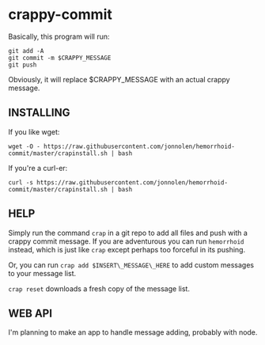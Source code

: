 # crappy-commit
Basically, this program will run:


    git add -A
    git commit -m $CRAPPY_MESSAGE
    git push

Obviously, it will replace $CRAPPY_MESSAGE with  an actual crappy message.


## INSTALLING
If you like wget:

    wget -O - https://raw.githubusercontent.com/jonnolen/hemorrhoid-commit/master/crapinstall.sh | bash

If you're a curl-er:

    curl -s https://raw.githubusercontent.com/jonnolen/hemorrhoid-commit/master/crapinstall.sh | bash


## HELP
Simply run the command `crap` in a git repo to add all files and push with a crappy commit message.
If you are adventurous you can run `hemorrhoid` instead, which is just like `crap` except perhaps too forceful in its pushing.

Or, you can run `crap add $INSERT\_MESSAGE\_HERE` to add custom messages to your message list.


`crap reset` downloads a fresh copy of the message list.

## WEB API
I'm planning to make an app to handle message adding, probably with node.

